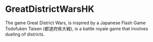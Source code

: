 # GreatDistrictWarsHK
The game Great District Wars, is inspired by a Japanese Flash Game Todofuken Taisen (都道府県大戦), is a battle royale game that involves dueling of districts.
